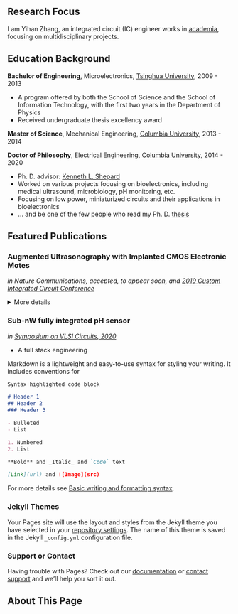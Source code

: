 ## Research Focus

I am Yihan Zhang, an integrated circuit (IC) engineer works in [academia](https://scholar.google.com/citations?user=WfKytL8AAAAJ&hl=en), focusing on multidisciplinary projects. 

## Education Background

**Bachelor of Engineering**, Microelectronics, [Tsinghua University](https://www.tsinghua.edu.cn), 2009 - 2013
- A program offered by both the School of Science and the School of Information Technology, with the first two years in the Department of Physics
- Received undergraduate thesis excellency award

**Master of Science**, Mechanical Engineering, [Columbia University](https://www.columbia.edu), 2013 - 2014

**Doctor of Philosophy**, Electrical Engineering, [Columbia University](https://www.columbia.edu), 2014 - 2020
- Ph. D. advisor: [Kenneth L. Shepard](https://bioee.ee.columbia.edu/people/ken-shepard)
- Worked on various projects focusing on bioelectronics, including medical ultrasound, microbiology, pH monitoring, etc.
- Focusing on low power, miniaturized circuits and their applications in bioelectronics
- ... and be one of the few people who read my Ph. D. [thesis](https://academiccommons.columbia.edu/doi/10.7916/d8-dbt7-zc49/download)

## Featured Publications

### Augmented Ultrasonography with Implanted CMOS Electronic Motes
_in Nature Communications, accepted, to appear soon, and [2019 Custom Integrated Circuit Conference](https://ieeexplore.ieee.org/abstract/document/8780205)_

<details markdown="1">
<summary>More details</summary>
<br>
- Details to come, once the Nature Communications paper is in.
</details>

### Sub-nW fully integrated pH sensor
_in [Symposium on VLSI Circuits, 2020](https://ieeexplore.ieee.org/abstract/document/9163023)_

- A full stack engineering 

Markdown is a lightweight and easy-to-use syntax for styling your writing. It includes conventions for

```markdown
Syntax highlighted code block

# Header 1
## Header 2
### Header 3

- Bulleted
- List

1. Numbered
2. List

**Bold** and _Italic_ and `Code` text

[Link](url) and ![Image](src)
```

For more details see [Basic writing and formatting syntax](https://docs.github.com/en/github/writing-on-github/getting-started-with-writing-and-formatting-on-github/basic-writing-and-formatting-syntax).

### Jekyll Themes

Your Pages site will use the layout and styles from the Jekyll theme you have selected in your [repository settings](https://github.com/Shironofenny/PublicPage/settings/pages). The name of this theme is saved in the Jekyll `_config.yml` configuration file.

### Support or Contact

Having trouble with Pages? Check out our [documentation](https://docs.github.com/categories/github-pages-basics/) or [contact support](https://support.github.com/contact) and we’ll help you sort it out.

## About This Page


